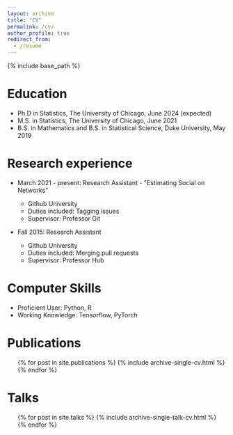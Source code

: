 ```yaml
---
layout: archive
title: "CV"
permalink: /cv/
author_profile: true
redirect_from:
  - /resume
---
```


{% include base_path %}

Education
======

* Ph.D in Statistics, The University of Chicago, June 2024 (expected)
* M.S. in Statistics, The University of Chicago, June 2021
* B.S. in Mathematics and B.S. in Statistical Science, Duke University, May 2019

Research experience
======
* March 2021 - present: Research Assistant - "Estimating Social on Networks"
  * Github University
  * Duties included: Tagging issues
  * Supervisor: Professor Git

* Fall 2015: Research Assistant
  * Github University
  * Duties included: Merging pull requests
  * Supervisor: Professor Hub
  
Computer Skills
======
* Proficient User: Python, R
* Working Knowledge: Tensorflow, PyTorch

Publications
======
  <ul>{% for post in site.publications %}
    {% include archive-single-cv.html %}
  {% endfor %}</ul>
  
Talks
======
  <ul>{% for post in site.talks %}
    {% include archive-single-talk-cv.html %}
  {% endfor %}</ul>
  
